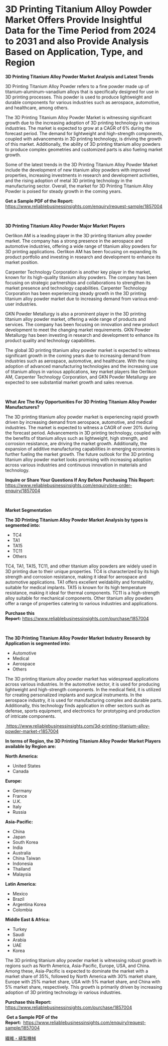 <p><h1>3D Printing Titanium Alloy Powder Market Offers Provide Insightful Data for the Time Period from 2024 to 2031 and also Provide Analysis Based on Application, Type, and Region</h1></p><p><strong>3D Printing Titanium Alloy Powder Market Analysis and Latest Trends</strong></p>
<p><p>3D Printing Titanium Alloy Powder refers to a fine powder made up of titanium-aluminum-vanadium alloys that is specifically designed for use in 3D printing processes. This powder is used to produce lightweight and durable components for various industries such as aerospace, automotive, and healthcare, among others.</p><p>The 3D Printing Titanium Alloy Powder Market is witnessing significant growth due to the increasing adoption of 3D printing technology in various industries. The market is expected to grow at a CAGR of 6% during the forecast period. The demand for lightweight and high-strength components, coupled with advancements in 3D printing technology, is driving the growth of this market. Additionally, the ability of 3D printing titanium alloy powders to produce complex geometries and customized parts is also fueling market growth.</p><p>Some of the latest trends in the 3D Printing Titanium Alloy Powder Market include the development of new titanium alloy powders with improved properties, increasing investments in research and development activities, and the rising adoption of metal 3D printing technology in the manufacturing sector. Overall, the market for 3D Printing Titanium Alloy Powder is poised for steady growth in the coming years.</p></p>
<p><strong>Get a Sample PDF of the Report:&nbsp;</strong> <a href="https://www.reliablebusinessinsights.com/enquiry/request-sample/1857004">https://www.reliablebusinessinsights.com/enquiry/request-sample/1857004</a></p>
<p>&nbsp;</p>
<p><strong>3D Printing Titanium Alloy Powder Major Market Players</strong></p>
<p><p>Oerlikon AM is a leading player in the 3D printing titanium alloy powder market. The company has a strong presence in the aerospace and automotive industries, offering a wide range of titanium alloy powders for 3D printing applications. Oerlikon AM has been focusing on expanding its product portfolio and investing in research and development to enhance its market position.</p><p>Carpenter Technology Corporation is another key player in the market, known for its high-quality titanium alloy powders. The company has been focusing on strategic partnerships and collaborations to strengthen its market presence and technology capabilities. Carpenter Technology Corporation has been experiencing steady growth in the 3D printing titanium alloy powder market due to increasing demand from various end-user industries.</p><p>GKN Powder Metallurgy is also a prominent player in the 3D printing titanium alloy powder market, offering a wide range of products and services. The company has been focusing on innovation and new product development to meet the changing market requirements. GKN Powder Metallurgy has been investing in research and development to enhance its product quality and technology capabilities.</p><p>The global 3D printing titanium alloy powder market is expected to witness significant growth in the coming years due to increasing demand from industries such as aerospace, automotive, and healthcare. With the rising adoption of advanced manufacturing technologies and the increasing use of titanium alloys in various applications, key market players like Oerlikon AM, Carpenter Technology Corporation, and GKN Powder Metallurgy are expected to see substantial market growth and sales revenue.</p></p>
<p>&nbsp;</p>
<p><strong>What Are The Key Opportunities For 3D Printing Titanium Alloy Powder Manufacturers?</strong></p>
<p><p>The 3D printing titanium alloy powder market is experiencing rapid growth driven by increasing demand from aerospace, automotive, and medical industries. The market is expected to witness a CAGR of over 20% during the forecast period. Advancements in 3D printing technology, coupled with the benefits of titanium alloys such as lightweight, high strength, and corrosion resistance, are driving the market growth. Additionally, the expansion of additive manufacturing capabilities in emerging economies is further fueling the market growth. The future outlook for the 3D printing titanium alloy powder market looks promising with increasing adoption across various industries and continuous innovation in materials and technology.</p></p>
<p><strong>Inquire or Share Your Questions If Any Before Purchasing This Report:</strong> <a href="https://www.reliablebusinessinsights.com/enquiry/pre-order-enquiry/1857004">https://www.reliablebusinessinsights.com/enquiry/pre-order-enquiry/1857004</a></p>
<p>&nbsp;</p>
<p><strong>Market Segmentation</strong></p>
<p><strong>The 3D Printing Titanium Alloy Powder Market Analysis by types is segmented into:</strong></p>
<p><ul><li>TC4</li><li>TA1</li><li>TA15</li><li>TC11</li><li>Others</li></ul></p>
<p><p>TC4, TA1, TA15, TC11, and other titanium alloy powders are widely used in 3D printing due to their unique properties. TC4 is characterized by its high strength and corrosion resistance, making it ideal for aerospace and automotive applications. TA1 offers excellent weldability and formability, suitable for medical implants. TA15 is known for its high temperature resistance, making it ideal for thermal components. TC11 is a high-strength alloy suitable for mechanical components. Other titanium alloy powders offer a range of properties catering to various industries and applications.</p></p>
<p><strong>Purchase this Report:&nbsp;</strong><a href="https://www.reliablebusinessinsights.com/purchase/1857004">https://www.reliablebusinessinsights.com/purchase/1857004</a></p>
<p>&nbsp;</p>
<p><strong>The 3D Printing Titanium Alloy Powder Market Industry Research by Application is segmented into:</strong></p>
<p><ul><li>Automotive</li><li>Medical</li><li>Aerospace</li><li>Others</li></ul></p>
<p><p>The 3D printing titanium alloy powder market has widespread applications across various industries. In the automotive sector, it is used for producing lightweight and high-strength components. In the medical field, it is utilized for creating personalized implants and surgical instruments. In the aerospace industry, it is used for manufacturing complex and durable parts. Additionally, this technology finds application in other sectors such as defense, sports equipment, and electronics for prototyping and production of intricate components.</p></p>
<p><a href="https://www.reliablebusinessinsights.com/3d-printing-titanium-alloy-powder-market-r1857004">&nbsp;https://www.reliablebusinessinsights.com/3d-printing-titanium-alloy-powder-market-r1857004</a></p>
<p><strong>In terms of Region, the 3D Printing Titanium Alloy Powder Market Players available by Region are:</strong></p>
<p>
    <p> <strong> North America: </strong>
        <ul>
            <li>United States</li>
            <li>Canada</li>
        </ul>
        </p> 
    <p> <strong> Europe: </strong>
        <ul>
            <li>Germany</li>
            <li>France</li>
            <li>U.K.</li>
            <li>Italy</li>
            <li>Russia</li>
        </ul>
        </p> 
    <p> <strong> Asia-Pacific: </strong>
        <ul>
            <li>China</li>
            <li>Japan</li>
            <li>South Korea</li>
            <li>India</li>
            <li>Australia</li>
            <li>China Taiwan</li>
            <li>Indonesia</li>
            <li>Thailand</li>
            <li>Malaysia</li>
        </ul>
        </p> 
    <p> <strong> Latin America: </strong>
        <ul>
            <li>Mexico</li>
            <li>Brazil</li>
            <li>Argentina Korea</li>
            <li>Colombia</li>
        </ul>
        </p> 
    <p> <strong> Middle East & Africa: </strong>
        <ul>
            <li>Turkey</li>
            <li>Saudi</li>
            <li>Arabia</li>
            <li>UAE</li>
            <li>Korea</li>
        </ul>
    </p>
    </p>
<p><p>The 3D printing titanium alloy powder market is witnessing robust growth in regions such as North America, Asia-Pacific, Europe, USA, and China. Among these, Asia-Pacific is expected to dominate the market with a market share of 35%, followed by North America with 30% market share, Europe with 25% market share, USA with 5% market share, and China with 5% market share, respectively. This growth is primarily driven by increasing adoption of 3D printing technology in various industries.</p></p>
<p><strong>Purchase this Report: </strong><a href="https://www.reliablebusinessinsights.com/purchase/1857004">https://www.reliablebusinessinsights.com/purchase/1857004</a></p>
<p>&nbsp;<strong>Get a Sample PDF of the Report:&nbsp;&nbsp;</strong><a href="https://www.reliablebusinessinsights.com/enquiry/request-sample/1857004">https://www.reliablebusinessinsights.com/enquiry/request-sample/1857004</a></p>
<p><strong></strong></p>
<p><p><a href="https://medium.com/@pedrogers56456/%E7%B9%8A%E7%B6%AD%E3%81%8A%E3%82%88%E3%81%B3%E8%A1%A3%E6%96%99%E5%93%81%E6%A9%9F%E6%A2%B0%E5%B8%82%E5%A0%B4-%E5%B8%82%E5%A0%B4cagr-%E5%B8%82%E5%A0%B4%E5%8B%95%E5%90%91-%E3%81%8A%E3%82%88%E3%81%B3%E6%88%90%E9%95%B7%E6%88%A6%E7%95%A5%E3%81%AB%E9%96%A2%E3%81%99%E3%82%8B%E6%B4%9E%E5%AF%9F-6153a67ab8a2">繊維・縫製機械</a></p></p>